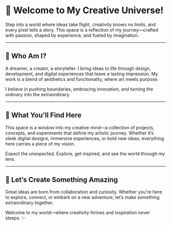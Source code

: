# 🌌 Welcome to My Creative Universe!

Step into a world where ideas take flight, creativity knows no limits, and every pixel tells a story. This space is a reflection of my journey—crafted with passion, shaped by experience, and fueled by imagination.

---

## 🎨 Who Am I?
A dreamer, a creator, a storyteller. I bring ideas to life through design, development, and digital experiences that leave a lasting impression. My work is a blend of aesthetics and functionality, where art meets purpose.

I believe in pushing boundaries, embracing innovation, and turning the ordinary into the extraordinary.

---

## 🚀 What You'll Find Here
This space is a window into my creative mind—a collection of projects, concepts, and experiments that define my artistic journey. Whether it’s sleek digital designs, immersive experiences, or bold new ideas, everything here carries a piece of my vision.

Expect the unexpected. Explore, get inspired, and see the world through my lens.

---

## 🌟 Let’s Create Something Amazing
Great ideas are born from collaboration and curiosity. Whether you're here to explore, connect, or embark on a new adventure, let’s make something extraordinary together.

Welcome to my world—where creativity thrives and inspiration never sleeps. ✨
